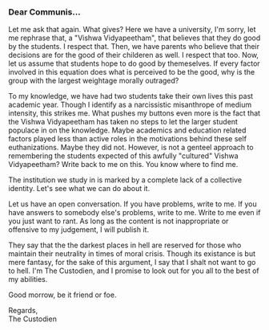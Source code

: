 ### Dear Communis...

Let me ask that again. What gives? Here we have a university, I'm sorry, let me rephrase that, a "Vishwa Vidyapeetham", that believes that they do good by the students. I respect that. Then, we have parents who believe that their decisions are for the good of their childeren as well. I respect that too. Now, let us assume that students hope to do good by themeselves. If every factor involved in this equation does what is perceived to be the good, why is the group with the largest weightage morally outraged?

To my knowledge, we have had two students take their own lives this past academic year. Though I identify as a narcissistic misanthrope of medium intensity, this strikes me. What pushes my buttons even more is the fact that the Vishwa Vidyapeetham has taken no steps to let the larger student populace in on the knowledge. Maybe academics and education related factors played less than active roles in the motivations behind these self euthanizations. Maybe they did not. However, is not a genteel approach to remembering the students expected of this awfully "cultured" Vishwa Vidyapeetham? Write back to me on this. You know where to find me.

The institution we study in is marked by a complete lack of a collective identity. Let's see what we can do about it.

Let us have an open conversation. If you have problems, write to me. If you have answers to somebody else's problems, write to me. Write to me even if you just want to rant. As long as the content is not inappropriate or offensive to my judgement, I will publish it. 

They say that the the darkest places in hell are reserved for those who maintain their neutrality in times of moral crisis. Though its existance is but mere fantasy, for the sake of this argument, I say that I shalt not want to go to hell. I'm The Custodien, and I promise to look out for you all to the best of my abilities. 

Good morrow, be it friend or foe.

Regards,  
The Custodien


 

